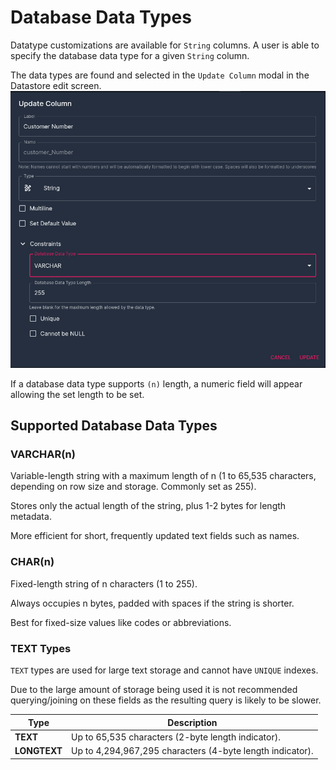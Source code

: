 # Database Data Types
Datatype customizations are available for `String` columns. A user is able to specify the database data type for a given `String` column.

The data types are found and selected in the `Update Column` modal in the Datastore edit screen.
![data_type](/src/assets/database_datatype.png)

If a database data type supports `(n)` length, a numeric field will appear allowing the set length to be set.

## Supported Database Data Types

### VARCHAR(n)
Variable-length string with a maximum length of n (1 to 65,535 characters, depending on row size and storage. Commonly set as 255).

Stores only the actual length of the string, plus 1-2 bytes for length metadata.

More efficient for short, frequently updated text fields such as names.

### CHAR(n)
Fixed-length string of n characters (1 to 255).

Always occupies n bytes, padded with spaces if the string is shorter.

Best for fixed-size values like codes or abbreviations.

### TEXT Types
`TEXT` types are used for large text storage and cannot have `UNIQUE` indexes.

Due to the large amount of storage being used it is not recommended querying/joining on these fields as the resulting query is likely to be slower.

| Type | Description |
| ---- | ---- |
| **TEXT** | Up to 65,535 characters (2-byte length indicator). |
| **LONGTEXT** | Up to 4,294,967,295 characters (4-byte length indicator).|
